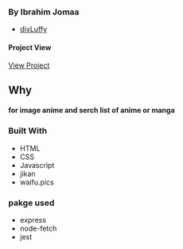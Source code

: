 
### By Ibrahim Jomaa
* [divLuffy](https://www.instagram.com/divluffy/)

#### Project View
[View Project](https://myanimeimage.herokuapp.com/)


## Why
#### for image anime and serch list of anime or manga 

### Built With
* HTML
* CSS
* Javascript
* jikan
* waifu.pics

### pakge used
* express
* node-fetch
* jest

